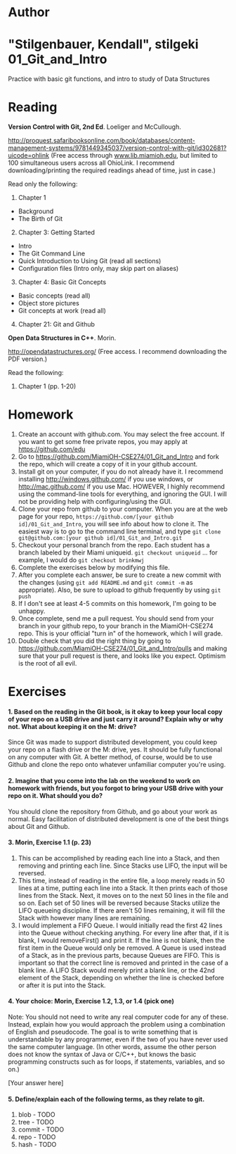 Author
==========
"Stilgenbauer, Kendall", stilgeki
01_Git_and_Intro
================

Practice with basic git functions, and intro to study of Data Structures

Reading
=======

**Version Control with Git, 2nd Ed**. Loeliger and McCullough. 

http://proquest.safaribooksonline.com/book/databases/content-management-systems/9781449345037/version-control-with-git/id302681?uicode=ohlink (Free access through www.lib.miamioh.edu, but limited to 100 simultaneous users across all OhioLink. I recommend downloading/printing the required readings ahead of time, just in case.)

Read only the following:

1. Chapter 1
  * Background
  * The Birth of Git
2. Chapter 3: Getting Started
  * Intro
  * The Git Command Line
  * Quick Introduction to Using Git (read all sections)
  * Configuration files (Intro only, may skip part on aliases)
3. Chapter 4: Basic Git Concepts
  * Basic concepts (read all)
  * Object store pictures
  * Git concepts at work (read all)
4. Chapter 21: Git and Github

**Open Data Structures in C++**. Morin. 

http://opendatastructures.org/ (Free access. I recommend downloading the PDF version.)

Read the following:

1. Chapter 1 (pp. 1-20)

Homework
========

1. Create an account with github.com. You may select the free account. If you want to get some free private repos, you may apply at https://github.com/edu
2. Go to https://github.com/MiamiOH-CSE274/01_Git_and_Intro and fork the repo, which will create a copy of it in your github account.
3. Install git on your computer, if you do not already have it. I recommend installing http://windows.github.com/ if you use windows, or http://mac.github.com/ if you use Mac. HOWEVER, I highly recommend using the command-line tools for everything, and ignoring the GUI. I will not be providing help with configuring/using the GUI.
4. Clone your repo from github to your computer. When you are at the web page for your repo, `https://github.com/[your github id]/01_Git_and_Intro`, you will see info about how to clone it. The easiest way is to go to the command line terminal, and type `git clone git@github.com:[your github id]/01_Git_and_Intro.git`
5. Checkout your personal branch from the repo. Each student has a branch labeled by their Miami uniqueid. `git checkout uniqueid` ... for example, I would do `git checkout brinkmwj`
6. Complete the exercises below by modifying this file.
7. After you complete each answer, be sure to create a new commit with the changes (using `git add README.md` and `git commit -m` as appropriate). Also, be sure to upload to github frequently by using `git push`
8. If I don't see at least 4-5 commits on this homework, I'm going to be unhappy.
9. Once complete, send me a pull request. You should send from your branch in your github repo, to your branch in the MiamiOH-CSE274 repo. This is your official "turn in" of the homework, which I will grade.
10. Double check that you did the right thing by going to https://github.com/MiamiOH-CSE274/01_Git_and_Intro/pulls and making sure that your pull request is there, and looks like you expect. Optimism is the root of all evil.

Exercises
=========

#### 1. Based on the reading in the Git book, is it okay to keep your local copy of your repo on a USB drive and just carry it around? Explain why or why not. What about keeping it on the M: drive?

Since Git was made to support distributed development, you could keep your repo on a flash drive or the M: drive, yes.  It should be fully functional on any computer with Git.  A better method, of course, would be to use Github and clone the repo onto whatever unfamiliar computer you're using.

#### 2. Imagine that you come into the lab on the weekend to work on homework with friends, but you forgot to bring your USB drive with your repo on it. What should you do?

You should clone the repository from Github, and go about your work as normal.  Easy facilitation of distributed development is one of the best things about Git and Github.

#### 3. Morin, Exercise 1.1 (p. 23)

1. This can be accomplished by reading each line into a Stack, and then removing and printing each line.  Since Stacks use LIFO, the input will be reversed.
2. This time, instead of reading in the entire file, a loop merely reads in 50 lines at a time, putting each line into a Stack.  It then prints each of those lines from the Stack.  Next, it moves on to the next 50 lines in the file and so on.  Each set of 50 lines will be reversed because Stacks utilize the LIFO queueing discipline.  If there aren't 50 lines remaining, it will fill the Stack with however many lines are remaining.
3. I would implement a FIFO Queue.  I would initially read the first 42 lines into the Queue without checking anything.  For every line after that, if it is blank, I would removeFirst() and print it.  If the line is not blank, then the first item in the Queue would only be removed.  A Queue is used instead of a Stack, as in the previous parts, because Queues are FIFO.  This is important so that the correct line is removed and printed in the case of a blank line.  A LIFO Stack would merely print a blank line, or the 42nd element of the Stack, depending on whether the line is checked before or after it is put into the Stack.

#### 4. Your choice: Morin, Exercise 1.2, 1.3, or 1.4 (pick one)

Note: You should not need to write any real computer code for any of these. Instead, explain how you would approach the problem using a combination of English and pseudocode. The goal is to write something that is understandable by any programmer, even if the two of you have never used the same computer language. (In other words, assume the other person does not know the syntax of Java or C/C++, but knows the basic programming constructs such as for loops, if statements, variables, and so on.)

[Your answer here]

#### 5. Define/explain each of the following terms, as they relate to git.

1. blob - TODO
2. tree - TODO
3. commit - TODO
4. repo - TODO
5. hash - TODO